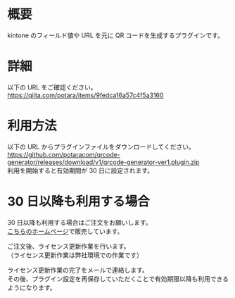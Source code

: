 # 概要

kintone のフィールド値や URL を元に QR コードを生成するプラグインです。

# 詳細

以下の URL をご確認ください。  
https://qiita.com/potara/items/9fedca16a57c4f5a3160

# 利用方法

以下の URL からプラグインファイルをダウンロードしてください。  
https://github.com/potaracom/qrcode-generator/releases/download/v1/qrcode-generator-ver1.plugin.zip  
利用を開始すると有効期間が 30 日に設定されます。

# 30 日以降も利用する場合

30 日以降も利用する場合はご注文をお願いします。  
[こちらのホームページ](https://potaracom.stores.jp/items/5d986e62745e6c1c54fe686f)で販売しています。

ご注文後、ライセンス更新作業を行います。  
（ライセンス更新作業は弊社環境での作業です）

ライセンス更新作業の完了をメールで連絡します。  
その後、プラグイン設定を再保存していただくことで有効期限以降も利用できるようになります。
